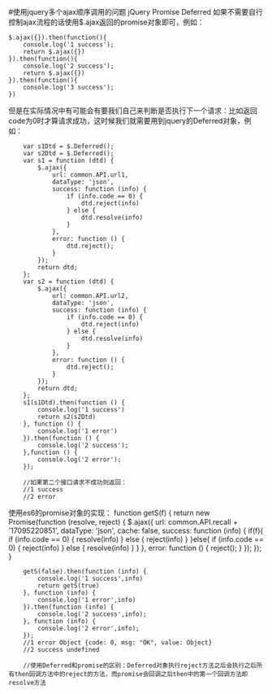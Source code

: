 #使用jquery多个ajax顺序调用的问题 jQuery Promise Deferred
如果不需要自行控制ajax流程的话使用$.ajax返回的promise对象即可，例如：

    $.ajax({}).then(function(){
        console.log('1 success');
        return $.ajax({})
    }).then(function(){
        console.log('2 success');
        return $.ajax({})
    }).then(function(){
        console.log('3 success');
    })

但是在实际情况中有可能会有要我们自己来判断是否执行下一个请求：比如返回code为0时才算请求成功，这时候我们就需要用到jquery的Deferred对象，例如：

        var s1Dtd = $.Deferred();
        var s2Dtd = $.Deferred();
        var s1 = function (dtd) {
            $.ajax({
                url: common.API.url1,
                dataType: 'json',
                success: function (info) {
                    if (info.code == 0) {
                        dtd.reject(info)
                    } else {
                        dtd.resolve(info)
                    }
                },
                error: function () {
                    dtd.reject();
                }
            });
            return dtd;
        };
        var s2 = function (dtd) {
            $.ajax({
                url: common.API.url2,
                dataType: 'json',
                success: function (info) {
                    if (info.code == 0) {
                        dtd.reject(info)
                    } else {
                        dtd.resolve(info)
                    }
                },
                error: function () {
                    dtd.reject();
                }
            });
            return dtd;
        };
        s1(s1Dtd).then(function () {
            console.log('1 success')
            return s2(s2Dtd)
        }, function () {
            console.log('1 error')
        }).then(function () {
            console.log('2 success');
        },function () {
            console.log('2 error');
        });

        //如果第二个接口请求不成功则返回：
        //1 success
        //2 error

使用es6的promise对象的实现：
        function getS(f) {
            return new Promise(function (resolve, reject) {
                $.ajax({
                    url: common.API.recall + '17095220851',
                    dataType: 'json',
                    cache: false,
                    success: function (info) {
                        if(f){
                            if (info.code == 0) {
                                resolve(info)
                            } else {
                                reject(info)
                            }
                        }else{
                            if (info.code == 0) {
                                reject(info)
                            } else {
                                resolve(info)
                            }
                        }
                    },
                    error: function () {
                        reject();
                    }
                });
            });
        }

        getS(false).then(function (info) {
            console.log('1 success',info)
            return getS(true)
        }, function (info) {
            console.log('1 error',info)
        }).then(function (info) {
            console.log('2 success',info);
        }, function (info) {
            console.log('2 error',info);
        });
        //1 error Object {code: 0, msg: "OK", value: Object}
        //2 success undefined

        //使用Deferred和promise的区别：Deferred对象执行reject方法之后会执行之后所有then回调方法中的reject的方法，而promise会回调之后then中的第一个回调方法即resolve方法
